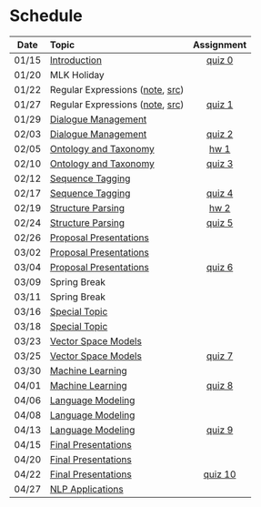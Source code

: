 # Schedule

|Date | Topic | Assignment |
|:---:|:---|:---:|
|01/15| [Introduction](syllabus.md) | [quiz 0](getting_started.md) |
|01/20| MLK Holiday |  |
|01/22| Regular Expressions ([note](regular_expressions.ipynb), [src](../src/regular_expressions.py)) |  |
|01/27| Regular Expressions ([note](regular_expressions.ipynb), [src](../src/regular_expressions.py)) | [quiz 1](quizzes.md#quiz-1) |
|01/29| [Dialogue Management]() |  |
|02/03| [Dialogue Management]() | [quiz 2](quizzes.md#quiz-2) |
|02/05| [Ontology and Taxonomy]() | [hw 1](hw-text-matching.md) |
|02/10| [Ontology and Taxonomy]() | [quiz 3](quizzes.md#quiz-3) |
|02/12| [Sequence Tagging]() |  |
|02/17| [Sequence Tagging]() | [quiz 4](quizzes.md#quiz-4) |
|02/19| [Structure Parsing]() | [hw 2](hw-lexicon-entity-matching.md) |
|02/24| [Structure Parsing]() | [quiz 5](quizzes.md#quiz-5) |
|02/26| [Proposal Presentations]() |  |
|03/02| [Proposal Presentations]() |  |
|03/04| [Proposal Presentations]() | [quiz 6](quizzes.md#quiz-6) |
|03/09| Spring Break |  |
|03/11| Spring Break |  |
|03/16| [Special Topic]() |  |
|03/18| [Special Topic]() |  |
|03/23| [Vector Space Models]() |  |
|03/25| [Vector Space Models]() | [quiz 7](quizzes.md#quiz-7) |
|03/30| [Machine Learning]() |  |
|04/01| [Machine Learning]() | [quiz 8](quizzes.md#quiz-8) |
|04/06| [Language Modeling]() |  |
|04/08| [Language Modeling]() |  |
|04/13| [Language Modeling]() | [quiz 9](quizzes.md#quiz-9) |
|04/15| [Final Presentations]() |  |
|04/20| [Final Presentations]() |  |
|04/22| [Final Presentations]() | [quiz 10](quizzes.md#quiz-10) |
|04/27| [NLP Applications]() |  |
